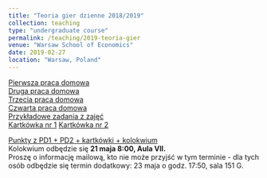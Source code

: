 ```yaml
---
title: "Teoria gier dzienne 2018/2019"
collection: teaching
type: "undergraduate course"
permalink: /teaching/2019-teoria-gier
venue: "Warsaw School of Economics"
date: 2019-02-27
location: "Warsaw, Poland"
---
```


[Pierwsza praca domowa](/tg/TG_PS1.pdf)  
[Druga praca domowa](/tg/TG_PS2.pdf)  
[Trzecia praca domowa](/tg/TG_PS3.pdf)  
[Czwarta praca domowa](/tg/TG_PS4.pdf)  
[Przykładowe zadania z zajęć](/tg/sample_tg.pdf)  
[Kartkówka nr 1](/tg/TG_kartkowka.pdf) [Kartkówka nr 2](/tg/TG_kartkowka2.pdf)  
  
[Punkty z PD1 + PD2 + kartkówki + kolokwium](https://docs.google.com/spreadsheets/d/1JtxtCQzGrfSsfaxoSqyRq93USkA76k3x3O5ll3s9vPY/edit?usp=sharing)  
Kolokwium odbędzie się **21 maja 8:00, Aula VII.**  
Proszę o informację mailową, kto nie może przyjść w tym terminie - dla tych osób odbędzie się termin dodatkowy: 23 maja o godz. 17:50, sala 151 G.
